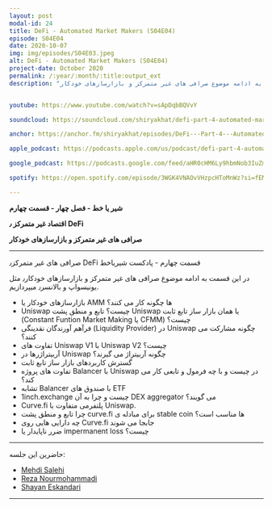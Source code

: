 ```yaml
---
layout: post
modal-id: 24
title: DeFi - Automated Market Makers (S04E04)
episode: S04E04
date: 2020-10-07
img: img/episodes/S04E03.jpeg
alt: DeFi - Automated Market Makers (S04E04)
project-date: October 2020
permalink: /:year/:month/:title:output_ext
description: "در این قسمت به ادامه موضوع صرافی های غیر متمرکز و بازارسازهای خودکار(AMM) ٫ مثل Uniswap و Balancer ٫Curve میپردازیم."


youtube: https://www.youtube.com/watch?v=sApDqbBQVvY

soundcloud: https://soundcloud.com/shiryakhat/defi-part-4-automated-market-makers-s04e04

anchor: https://anchor.fm/shiryakhat/episodes/DeFi---Part-4---Automated-Market-Makers-S04E04-ekpu61

apple_podcast: https://podcasts.apple.com/us/podcast/defi-part-4-automated-market-makers-s04e04/id1221206951

google_podcast: https://podcasts.google.com/feed/aHR0cHM6Ly9hbmNob3IuZm0vcy8xMWFhODUzYy9wb2RjYXN0L3Jzcw/episode/YzNjZGMyNDEtZDBmYS00N2U2LWE3YzctNGY5ZTI5ZjEwOGQz?sa=X&ved=2ahUKEwiX2oCR2qbsAhV_gXIEHQQPC6EQkfYCegQIARAF

spotify: https://open.spotify.com/episode/3WGK4VNAOvVHzpcHToMnWz?si=fEM5ogS5Q0atJdzxxzYnQg

---
```


**شیر یا خط -  فصل چهار - قسمت چهارم**

**اقتصاد غیر متمرکز ٫ DeFi**

**صرافی های غیر متمرکز و بازارسازهای خودکار**

-------------------------------------------------------
صرافی های غیر متمرکز٫ DeFi قسمت چهارم - پادکست شیریاخط 

در این قسمت به ادامه موضوع صرافی های غیر متمرکز و بازارسازهای خودکار٫ مثل یونیسواپ و بالانسر٫ میپردازیم.

- بازارسازهای خودکار یا AMM ها چگونه کار می کنند؟
- Uniswap چیست؟ تابع و منطق پشت Uniswap یا همان بازار ساز تابع ثابت (Constant Funtion Market Making یا CFMM) چیست؟ 
- فرآهم آورندگان نقدینگی (Liquidity Provider) در Uniswap چگونه مشارکت می کنند؟
- تفاوت های Uniswap V1 با Uniswap V2 چیست؟
- آربیتراژرها در Uniswap چگونه آربیتراژ می گیرند؟
- گسترش کاربردهای بازار ساز تابع ثابت
- تفاوت های پروژه Balancer با Uniswap در چیست و با چه فرمول و تابعی کار می کند؟
- تشابه Balancer با صندوق های ETF 
- 1inch.exchange چیست و چرا به آن DEX aggregator می گویند؟
-  Curve.fi پلتفرمی متفاوت با Uniswap.
-  چرا تابع و منطق پشت curve.fi برای مبادله ی stable coin ها مناسب است؟
-  چه دارایی هایی روی Curve.fi جابجا می شوند
-  ضرر ناپایدار یا impermanent loss چیست؟

------------
  حاضرین این جلسه:
  
- [Mehdi Salehi](https://twitter.com/GreatSaoshyant)
- [Reza Nourmohammadi](https://www.instagram.com/rezanmmd/)
- [Shayan Eskandari](https://twitter.com/sbetamc) 

-----------------------------------------------------------------------
